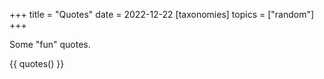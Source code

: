 +++
title = "Quotes"
date = 2022-12-22
[taxonomies]
topics = ["random"]
+++

Some "fun" quotes.

<!-- more -->

{{ quotes() }}
